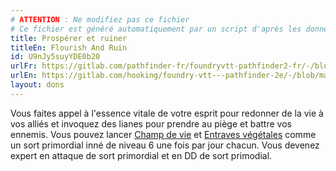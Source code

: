```yaml
---
# ATTENTION : Ne modifiez pas ce fichier
# Ce fichier est généré automatiquement par un script d'après les données du module Foundry VTT officiel et de sa traduction
title: Prospérer et ruiner
titleEn: Flourish And Ruin
id: U9nJy5suyYDE0b20
urlFr: https://gitlab.com/pathfinder-fr/foundryvtt-pathfinder2-fr/-/blob/master/data/feats/U9nJy5suyYDE0b20.htm
urlEn: https://gitlab.com/hooking/foundry-vtt---pathfinder-2e/-/blob/master/packs/data/feats.db/flourish-and-ruin.json
layout: dons
---
```

Vous faites appel à l'essence vitale de votre esprit pour redonner de la vie à vos alliés et invoquez des lianes pour prendre au piège et battre vos ennemis. Vous pouvez lancer [Champ de vie](../sorts/champ-de-vie.html) et [Entraves végétales](../sorts/entraves-végétales.html) comme un sort primordial inné de niveau 6 une fois par jour chacun. Vous devenez expert en attaque de sort primordial et en DD de sort primodial.

